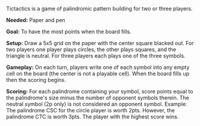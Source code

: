 Tictactics is a game of palindromic pattern building for two or three players.

**Needed:** Paper and pen

**Goal:** To have the most points when the board fills.

**Setup:** Draw a 5x5 grid on the paper with the center square blacked out. For two players one player plays circles, the other plays squares, and the triangle is neutral. For three players each plays one of the three symbols.

**Gameplay:** On each turn, players write one of each symbol into any empty cell on the board (the center is not a playable cell). When the board fills up then the scoring begins. 

**Scoring:** For each palindrome containing your symbol, score points equal to the palindrome's size minus the number of opponent symbols therein. The neutral symbol (2p only) is not considered an opponent symbol. Example: The palindrome CSC for the circle player is worth 2pts. However, the palindrome CTC is worth 3pts. The player with the highest score wins.
